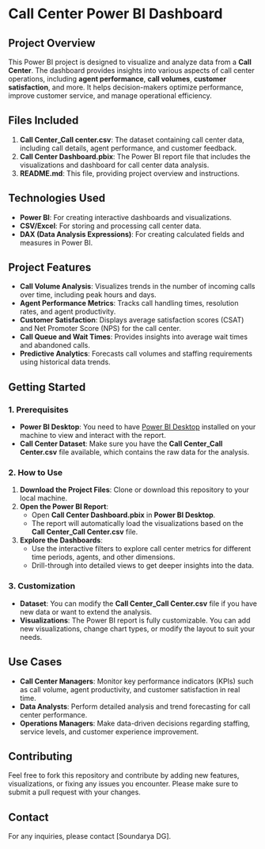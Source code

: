 # Call Center Power BI Dashboard

## Project Overview
This Power BI project is designed to visualize and analyze data from a **Call Center**. The dashboard provides insights into various aspects of call center operations, including **agent performance**, **call volumes**, **customer satisfaction**, and more. It helps decision-makers optimize performance, improve customer service, and manage operational efficiency.

## Files Included
1. **Call Center_Call center.csv**: The dataset containing call center data, including call details, agent performance, and customer feedback.
2. **Call Center Dashboard.pbix**: The Power BI report file that includes the visualizations and dashboard for call center data analysis.
3. **README.md**: This file, providing project overview and instructions.

## Technologies Used
- **Power BI**: For creating interactive dashboards and visualizations.
- **CSV/Excel**: For storing and processing call center data.
- **DAX (Data Analysis Expressions)**: For creating calculated fields and measures in Power BI.

## Project Features
- **Call Volume Analysis**: Visualizes trends in the number of incoming calls over time, including peak hours and days.
- **Agent Performance Metrics**: Tracks call handling times, resolution rates, and agent productivity.
- **Customer Satisfaction**: Displays average satisfaction scores (CSAT) and Net Promoter Score (NPS) for the call center.
- **Call Queue and Wait Times**: Provides insights into average wait times and abandoned calls.
- **Predictive Analytics**: Forecasts call volumes and staffing requirements using historical data trends.

## Getting Started

### 1. Prerequisites
- **Power BI Desktop**: You need to have [Power BI Desktop](https://powerbi.microsoft.com/desktop/) installed on your machine to view and interact with the report.
- **Call Center Dataset**: Make sure you have the **Call Center_Call Center.csv** file available, which contains the raw data for the analysis.

### 2. How to Use
1. **Download the Project Files**: Clone or download this repository to your local machine.
2. **Open the Power BI Report**:
   - Open **Call Center Dashboard.pbix** in **Power BI Desktop**.
   - The report will automatically load the visualizations based on the **Call Center_Call Center.csv** file.
3. **Explore the Dashboards**:
   - Use the interactive filters to explore call center metrics for different time periods, agents, and other dimensions.
   - Drill-through into detailed views to get deeper insights into the data.

### 3. Customization
- **Dataset**: You can modify the **Call Center_Call Center.csv** file if you have new data or want to extend the analysis.
- **Visualizations**: The Power BI report is fully customizable. You can add new visualizations, change chart types, or modify the layout to suit your needs.

## Use Cases
- **Call Center Managers**: Monitor key performance indicators (KPIs) such as call volume, agent productivity, and customer satisfaction in real time.
- **Data Analysts**: Perform detailed analysis and trend forecasting for call center performance.
- **Operations Managers**: Make data-driven decisions regarding staffing, service levels, and customer experience improvement.

## Contributing
Feel free to fork this repository and contribute by adding new features, visualizations, or fixing any issues you encounter. Please make sure to submit a pull request with your changes.


## Contact
For any inquiries, please contact [Soundarya DG].



